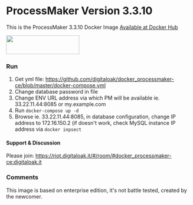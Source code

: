 # ProcessMaker Version 3.3.10
This is the ProcessMaker 3.3.10 Docker Image [Available at Docker Hub](https://hub.docker.com/r/digitaloak/processmaker-ce)

<img src="https://www.processmaker.com/assets/PartnerArea/new_logos/1431x348nb.png" height="51" width="198"/>


### Run
1. Get yml file: https://github.com/digitaloak/docker_processmaker-ce/blob/master/docker-compose.yml
2. Change database password in file
3. Change ENV URL address via which PM will be available ie. 33.22.11.44:8085 or my.example.com
4. Run `docker-compose up -d`
5. Browse ie. 33.22.11.44:8085, in database configuration, change IP address to 172.16.150.2 (if doesn't work, check MySQL instance IP address via `docker inpsect`

#### Support & Discussion
Please join: https://riot.digitaloak.it/#/room/#docker_processmaker-ce:digitaloak.it

### Comments
This image is based on enterprise edition, it's not battle tested, created by the newcomer.
